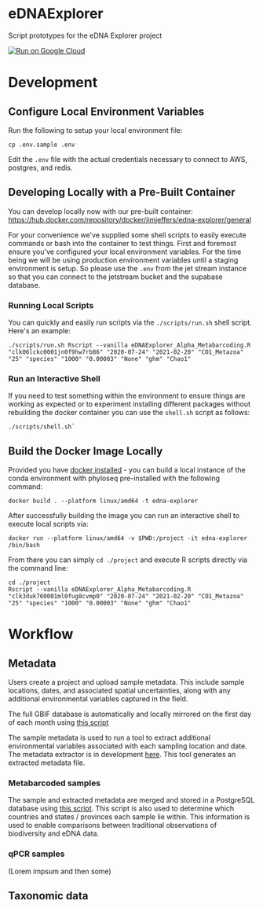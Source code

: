 # eDNAExplorer

Script prototypes for the eDNA Explorer project

[![Run on Google Cloud](https://storage.googleapis.com/cloudrun/button.svg)](https://console.cloud.google.com/cloudshell/editor?shellonly=true&cloudshell_image=gcr.io/cloudrun/button&cloudshell_git_repo=https://github.com/maxogden/eDNAExplorer.git&revision=max/dockerize)

# Development

## Configure Local Environment Variables

Run the following to setup your local environment file:

`cp .env.sample .env`

Edit the `.env` file with the actual credentials necessary to connect to AWS, postgres, and redis.

## Developing Locally with a Pre-Built Container

You can develop locally now with our pre-built container:
https://hub.docker.com/repository/docker/jimjeffers/edna-explorer/general

For your convenience we've supplied some shell scripts to easily execute commands or bash into the container to test things. First and foremost ensure you've configured your local environment variables. For the time being we will be using production environment variables until a staging environment is setup. So please use the `.env` from the jet stream instance so that you can connect to the jetstream bucket and the supabase database.

### Running Local Scripts

You can quickly and easily run scripts via the `./scripts/run.sh` shell script. Here's an example:

```
./scripts/run.sh Rscript --vanilla eDNAExplorer_Alpha_Metabarcoding.R "clk06lckc0001jn0f9hw7rb86" "2020-07-24" "2021-02-20" "CO1_Metazoa" "25" "species" "1000" "0.00003" "None" "ghm" "Chao1"
```

### Run an Interactive Shell

If you need to test something within the environment to ensure things are working as expected or to experiment installing different packages without rebuilding the docker container you can use the `shell.sh` script as follows:

```
./scripts/shell.sh`
```

## Build the Docker Image Locally

Provided you have [docker installed](https://docs.docker.com/desktop/) - you can build a local instance of the conda environment with phyloseq pre-installed with the following command:

`docker build . --platform linux/amd64 -t edna-explorer`

After successfully building the image you can run an interactive shell to execute local scripts via:

`docker run --platform linux/amd64 -v $PWD:/project -it edna-explorer /bin/bash`

From there you can simply `cd ./project` and execute R scripts directly via the command line:

```
cd ./project
Rscript --vanilla eDNAExplorer_Alpha_Metabarcoding.R "clk3duk760001ml0fug8cvmp0" "2020-07-24" "2021-02-20" "CO1_Metazoa" "25" "species" "1000" "0.00003" "None" "ghm" "Chao1"
```

# Workflow

## Metadata

Users create a project and upload sample metadata. This include sample locations, dates, and associated spatial uncertainties, along with any additional environmental variables captured in the field.

The full GBIF database is automatically and locally mirrored on the first day of each month using [this script](https://github.com/levisimons/eDNAExplorer/blob/main/GBIF_Pull.R)

The sample metadata is used to run a tool to extract additional environmental variables associated with each sampling location and date. The metadata extractor is in development [here](https://github.com/MetadataExtractor). This tool generates an extracted metadata file.

### Metabarcoded samples

The sample and extracted metadata are merged and stored in a PostgreSQL database using [this script](https://github.com/levisimons/eDNAExplorer/blob/main/eDNAExplorer_Metabarcoding_Metadata_Initializer.R). This script is also used to determine which countries and states / provinces each sample lie within. This information is used to enable comparisons between traditional observations of biodiversity and eDNA data.

### qPCR samples

(Lorem impsum and then some)

## Taxonomic data
